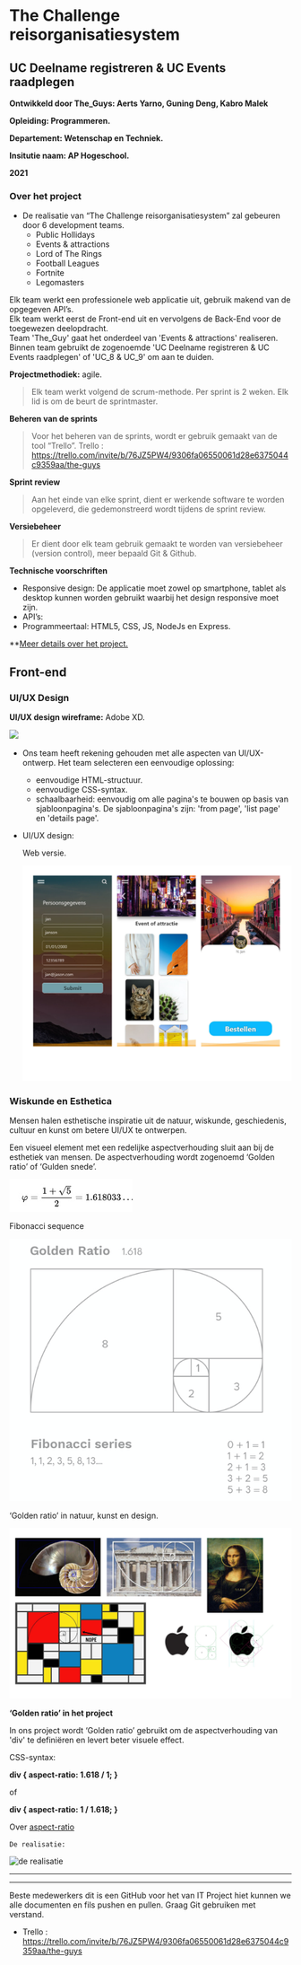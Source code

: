 # The Challenge reisorganisatiesystem

## UC Deelname registreren & UC Events raadplegen

**Ontwikkeld door The_Guys: Aerts Yarno, Guning Deng, Kabro Malek**
  
**Opleiding: Programmeren.**
  
**Departement: Wetenschap en Techniek.**
  
**Insitutie naam: AP Hogeschool.**
  
**2021**

### Over het project

* De realisatie van “The Challenge reisorganisatiesystem” zal gebeuren door 6 development teams.
  + Public Hollidays
  + Events & attractions
  + Lord of The Rings
  + Football Leagues
  + Fortnite
  + Legomasters

Elk team werkt een professionele web applicatie uit, gebruik makend van de opgegeven API’s.  
Elk team werkt eerst de Front-end uit en vervolgens de Back-End voor de toegewezen deelopdracht.  
Team 'The_Guy' gaat het onderdeel van 'Events & attractions' realiseren. Binnen team gebruikt de zogenoemde 'UC Deelname registreren & UC Events raadplegen' of 'UC_8 & UC_9' om aan te duiden.<br>
 
 
**Projectmethodiek:** agile.
 >Elk team werkt volgend de scrum-methode. Per sprint is 2 weken. Elk lid is om de beurt de sprintmaster.

**Beheren van de sprints**
  > Voor het beheren van de sprints, wordt er gebruik gemaakt van de tool “Trello”.
  > Trello : https://trello.com/invite/b/76JZ5PW4/9306fa06550061d28e6375044c9359aa/the-guys

**Sprint review**
 > Aan het einde van elke sprint, dient er werkende software te worden opgeleverd, die gedemonstreerd wordt tijdens de sprint review.

**Versiebeheer**
 > Er dient door elk team gebruik gemaakt te worden van versiebeheer (version control), meer bepaald Git & Github.

**Technische voorschriften**
   + Responsive design: De applicatie moet zowel op smartphone, tablet als desktop kunnen worden gebruikt waarbij het design responsive moet zijn. 
   + API’s: 
   + Programmeertaal: HTML5, CSS, JS, NodeJs en Express. 
    
    
**[Meer details over het project.](https://github.com/MalekKabro/IT-Project-The_Guys/tree/main/Opdracht%20uitleg)
 
 ## Front-end
  
 ### UI/UX Design
 **UI/UX design wireframe:** Adobe XD.
 <div>
  <img src=https://upload.wikimedia.org/wikipedia/commons/c/c2/Adobe_XD_CC_icon.svg width=120 />
 </div>
  
 * Ons team heeft rekening gehouden met alle aspecten van UI/UX-ontwerp. Het team selecteren een eenvoudige oplossing:
   + eenvoudige HTML-structuur.
   + eenvoudige CSS-syntax.
   + schaalbaarheid: eenvoudig om alle pagina's te bouwen op basis van sjabloonpagina's. De sjabloonpagina's zijn: 'from page', 'list page' en 'details page'.
  
 * UI/UX design:
     
     Web versie.
     
     ![UI/UX design](https://github.com/MalekKabro/IT-Project-The_Guys/blob/main/pictures/sabjoon_1-1.jpg)


### Wiskunde en Esthetica
Mensen halen esthetische inspiratie uit de natuur, wiskunde, geschiedenis, cultuur en kunst om betere UI/UX te ontwerpen.  
    
Een visueel element met een redelijke aspectverhouding sluit aan bij de esthetiek van mensen. 
De aspectverhouding wordt zogenoemd ‘Golden ratio’ of ‘Gulden snede’.    
  
![golden ratio](https://github.com/MalekKabro/IT-Project-The_Guys/blob/main/pictures/golden_ratio_for.jpg)
  
Fibonacci sequence  
  
![fibonacci_sequence](https://github.com/MalekKabro/IT-Project-The_Guys/blob/main/pictures/5ea821a6b831f8c999f3843b_Screenshot%202020-04-28%20at%2014.29.10.png)
  
‘Golden ratio’ in natuur, kunst en design.  
  
![golden ratio world](https://github.com/MalekKabro/IT-Project-The_Guys/blob/main/pictures/golden%20ratio-1.jpg)
  

**‘Golden ratio’ in het project** 

In ons project wordt ‘Golden ratio’ gebruikt om de aspectverhouding van 'div' te definiëren en levert beter visuele effect.  

CSS-syntax: 

  **div { 
    aspect-ratio: 1.618 / 1; 
  }** 

of

  **div { 
    aspect-ratio: 1 / 1.618; 
  }** 

Over [aspect-ratio](https://developer.mozilla.org/en-US/docs/Web/CSS/aspect-ratio)
    
    De realisatie:
    
![de realisatie](https://github.com/MalekKabro/IT-Project-The_Guys/blob/main/pictures/Web%201280%20%E2%80%93%206a.jpg)
    
    
    
***
***
 
  
  
  
Beste medewerkers dit is een GitHub voor het van IT Project hiet kunnen we alle documenten en fils pushen en pullen. Graag Git gebruiken met verstand.  
 - Trello : https://trello.com/invite/b/76JZ5PW4/9306fa06550061d28e6375044c9359aa/the-guys
